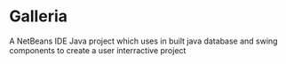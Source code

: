# Galleria
A NetBeans IDE Java project which uses in built java database and swing components to create a user interractive project 

